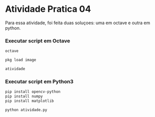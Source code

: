 # Atividade Pratica 04

Para essa atividade, foi feita duas soluçoes: uma em octave e outra em python.

### Executar script em Octave

```bash
octave

pkg load image

atividade
```

### Executar script em Python3

```bash
pip install opencv-python
pip install numpy
pip install matplotlib

python atividade.py
```
